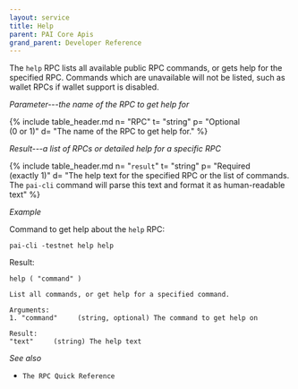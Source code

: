 ```yaml
---
layout: service
title: Help
parent: PAI Core Apis
grand_parent: Developer Reference
---
```



The `help` RPC lists all available public RPC commands, or gets help for the specified RPC. Commands which are unavailable will not be listed, such as wallet RPCs if wallet support is disabled.

*Parameter---the name of the RPC to get help for*

{% include table_header.md
  n= "RPC"
  t= "string"
  p= "Optional<br>(0 or 1)"
  d= "The name of the RPC to get help for."
%}

*Result---a list of RPCs or detailed help for a specific RPC*

{% include table_header.md
  n= "`result`"
  t= "string"
  p= "Required<br>(exactly 1)"
  d= "The help text for the specified RPC or the list of commands.  The `pai-cli` command will parse this text and format it as human-readable text"
%}

*Example*

Command to get help about the `help` RPC:

```
pai-cli -testnet help help
```

Result:

```
help ( "command" )

List all commands, or get help for a specified command.

Arguments:
1. "command"     (string, optional) The command to get help on

Result:
"text"     (string) The help text

```

*See also*

* `The RPC Quick Reference`
